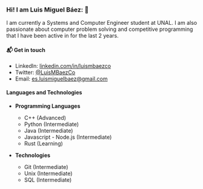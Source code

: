 ### Hi! I am Luis Miguel Báez: 👋

I am currently a Systems and Computer Engineer student at UNAL. I am also passionate about computer problem solving and competitive programming that I have been active in for the last 2 years.

#### 📬 Get in touch
- LinkedIn: [linkedin.com/in/luismbaezco](https://www.linkedin.com/in/luismbaezco/)
- Twitter: [@LuisMBaezCo](https://twitter.com/LuisMBaezCo)
- Email: [es.luismiguelbaez@gmail.com](es.luismiguelbaez@gmail.com)

#### Languages and Technologies

* **Programming Languages**
    * C++ (Advanced)
    * Python (Intermediate)
    * Java (Intermediate)
    * Javascript - Node.js (Intermediate)
    * Rust (Learning)

* **Technologies**
    * Git (Intermediate)
    * Unix (Intermediate)
    * SQL (Intermediate)

<!--
**LuisMBaezCo/LuisMBaezCo** is a ✨ _special_ ✨ repository because its `README.md` (this file) appears on your GitHub profile.

Here are some ideas to get you started:

- 🔭 I’m currently working on ...
- 🌱 I’m currently learning ...
- 👯 I’m looking to collaborate on ...
- 🤔 I’m looking for help with ...
- 💬 Ask me about ...
- 📫 How to reach me: ...
- 😄 Pronouns: ...
- ⚡ Fun fact: ...
-->
